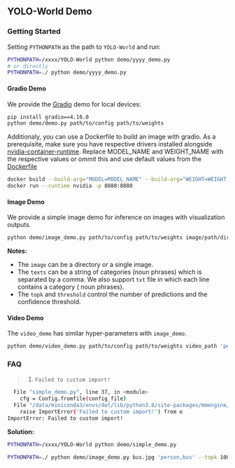 ## YOLO-World Demo

### Getting Started

Setting `PYTHONPATH` as the path to `YOLO-World` and run:

```bash
PYTHONPATH=/xxxx/YOLO-World python demo/yyyy_demo.py
# or directly
PYTHONPATH=./ python demo/yyyy_demo.py
```

#### Gradio Demo

We provide the [Gradio](https://www.gradio.app/) demo for local devices:

```bash
pip install gradio==4.16.0
python demo/demo.py path/to/config path/to/weights
```

Additionaly, you can use a Dockerfile to build an image with gradio. As a prerequisite, make sure you have respective drivers installed alongside [nvidia-container-runtime](https://stackoverflow.com/questions/59691207/docker-build-with-nvidia-runtime). Replace MODEL_NAME and WEIGHT_NAME with the respective values or ommit this and use default values from the [Dockerfile](Dockerfile#3)

```bash
docker build --build-arg="MODEL=MODEL_NAME" --build-arg="WEIGHT=WEIGHT_NAME" -t yolo_demo .
docker run --runtime nvidia -p 8080:8080
```

#### Image Demo

We provide a simple image demo for inference on images with visualization outputs.

```bash
python demo/image_demo.py path/to/config path/to/weights image/path/directory 'person,dog,cat' --topk 100 --threshold 0.005 --output-dir demo_outputs
```

**Notes:**
* The `image` can be a directory or a single image.
* The `texts` can be a string of categories (noun phrases) which is separated by a comma. We also support `txt` file in which each line contains a category ( noun phrases).
* The `topk` and `threshold` control the number of predictions and the confidence threshold.


#### Video Demo

The `video_demo` has similar hyper-parameters with `image_demo`.

```bash
python demo/video_demo.py path/to/config path/to/weights video_path 'person,dog' --out out_video_path
```

### FAQ

> 1. `Failed to custom import!`
```bash
  File "simple_demo.py", line 37, in <module>
    cfg = Config.fromfile(config_file)
  File "/data/miniconda3/envs/det/lib/python3.8/site-packages/mmengine/config/config.py", line 183, in fromfile
    raise ImportError('Failed to custom import!') from e
ImportError: Failed to custom import!
```
**Solution:**

```bash
PYTHONPATH=/xxxx/YOLO-World python demo/simple_demo.py
```



```bash
PYTHONPATH=./ python demo/image_demo.py bus.jpg 'person,bus' --topk 100 --threshold 0.005 --output-dir demo_outputs
```